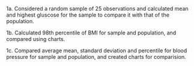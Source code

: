 1a. Considered a random sample of 25 observations and calculated mean and highest gluscose for the sample to compare it with that of the population.

1b. Calculated 98th percentile of BMI for sample and population, and compared using charts.

1c. Compared average mean, standard deviation and percentile for blood pressure for sample and population, and created charts for comparision.
